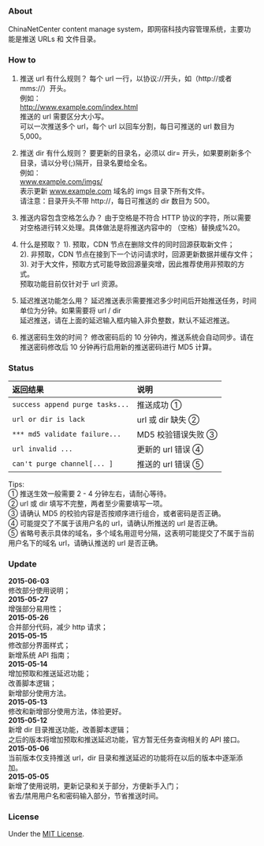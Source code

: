 ### About

ChinaNetCenter content manage system，即网宿科技内容管理系统，主要功能是推送 URLs 和 文件目录。

### How to

1. 推送 url 有什么规则？
每个 url 一行，以协议://开头，如（http://或者mms://）开头。 <br>
例如： <br>
http://www.example.com/index.html <br>
推送的 url 需要区分大小写。<br>
可以一次推送多个 url，每个 url 以回车分割，每日可推送的 url 数目为 5,000。

2. 推送 dir 有什么规则？
要更新的目录名，必须以 dir= 开头，如果要刷新多个目录，请以分号(;)隔开，目录名要给全名。 <br>
例如： <br>
www.example.com/imgs/ <br>
表示更新 www.example.com 域名的 imgs 目录下所有文件。 <br>
请注意：目录开头不带 http://，每日可推送的 dir 数目为 500。

3. 推送内容包含空格怎么办？
由于空格是不符合 HTTP 协议的字符，所以需要对空格进行转义处理。具体做法是将推送内容中的 （空格）替换成%20。

4. 什么是预取？
1). 预取，CDN 节点在删除文件的同时回源获取新文件；<br>
2). 非预取，CDN 节点在接到下一个访问请求时，回源更新数据并缓存文件；<br>
3). 对于大文件，预取方式可能导致回源量突增，因此推荐使用非预取的方式。<br>
预取功能目前仅针对于 url 资源。

5. 延迟推送功能怎么用？
延迟推送表示需要推迟多少时间后开始推送任务，时间单位为分钟。如果需要将 url / dir<br> 延迟推送，请在上面的延迟输入框内输入非负整数，默认不延迟推送。

6. 推送密码生效的时间？
修改密码后的 10 分钟内，推送系统会自动同步。请在推送密码修改后 10 分钟再行启用新的推送密码进行 MD5 计算。

### Status

| 返回结果 | 说明 |
| :---------------- | :---------- |
| `success append purge tasks...` | 推送成功 ① |
| `url or dir is lack` | url 或 dir 缺失 ② |
| `*** md5 validate failure...` | MD5 校验错误失败 ③ |
| `url invalid ...` | 更新的 url 错误 ④ |
| `can't purge channel[... ]` | 推送的 url 错误 ⑤ |

Tips:<br>
① 推送生效一般需要 2 - 4 分钟左右，请耐心等待。<br>
② url 或 dir 填写不完整，两者至少需要填写一项。<br>
③ 请确认 MD5 的校验内容是否按顺序进行组合，或者密码是否正确。<br>
④ 可能提交了不属于该用户名的 url，请确认所推送的 url 是否正确。<br>
⑤ 省略号表示具体的域名，多个域名用逗号分隔，这表明可能提交了不属于当前用户名下的域名 url，请确认推送的 url 是否正确。

### Update

**2015-06-03**<br>
修改部分使用说明；<br>
**2015-05-27**<br>
增强部分易用性；<br>
**2015-05-26**<br>
合并部分代码，减少 http 请求；<br>
**2015-05-15**<br>
修改部分界面样式；<br>
新增系统 API 指南；<br>
**2015-05-14**<br>
增加预取和推送延迟功能；<br>
改善脚本逻辑；<br>
新增部分使用方法。<br>
**2015-05-13**<br>
修改和新增部分使用方法，体验更好。<br>
**2015-05-12**<br>
新增 dir 目录推送功能，改善脚本逻辑；<br>
之后的版本将增加预取和推送延迟功能，官方暂无任务查询相关的 API 接口。<br>
**2015-05-06**<br>
当前版本仅支持推送 url，dir 目录和推送延迟的功能将在以后的版本中逐渐添加。<br>
**2015-05-05**<br>
新增了使用说明，更新记录和关于部分，方便新手入门；<br>
省去/禁用用户名和密码输入部分，节省推送时间。

### License

Under the [MIT License](http://opensource.org/licenses/mit-license.php).

